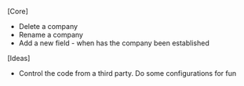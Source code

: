 [Core]
- Delete a company
- Rename a company
- Add a new field - when has the company been established

[Ideas]
- Control the code from a third party. Do some configurations for fun